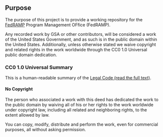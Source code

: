 ## Purpose

The purpose of this project is to provide a working repository for the [FedRAMP](https://www.fedramp.gov/) Program Management OFfice (FedRAMP).

Any recorded work by GSA or other contributors, will be considered a work of the United States Government, and as such is in the public domain within the United States. Additionally, unless otherwise stated we waive copyright and related rights in the work worldwide through the CC0 1.0 Universal public domain dedication.

### CC0 1.0 Universal Summary

This is a human-readable summary of the [Legal Code (read the full text)](https://creativecommons.org/publicdomain/zero/1.0/legalcode).

#### No Copyright

The person who associated a work with this deed has dedicated the work to
the public domain by waiving all of his or her rights to the work worldwide
under copyright law, including all related and neighboring rights, to the
extent allowed by law.

You can copy, modify, distribute and perform the work, even for commercial
purposes, all without asking permission.
